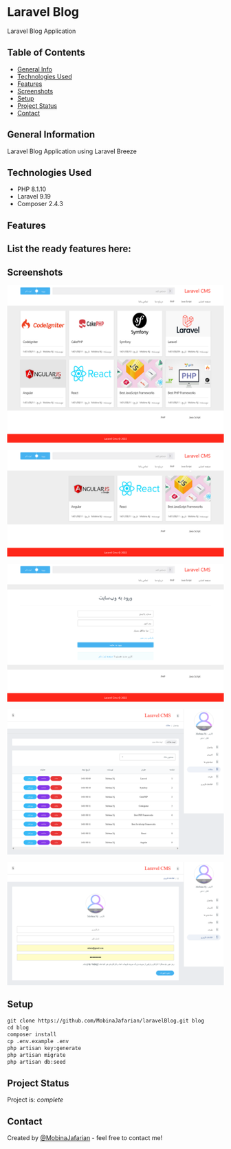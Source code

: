 # Laravel Blog
Laravel Blog Application 


## Table of Contents
* [General Info](#general-information)
* [Technologies Used](#technologies-used)
* [Features](#features)
* [Screenshots](#screenshots)
* [Setup](#setup)
* [Project Status](#project-status)
* [Contact](#contact)



## General Information
Laravel Blog Application using Laravel Breeze

## Technologies Used
- PHP 8.1.10
- Laravel 9.19
- Composer 2.4.3


## Features
List the ready features here:
-


## Screenshots
![online news screenshot](./public/images/screenshots/Screenshot%202022-11-03%20at%2009-29-27%20%D9%88%D8%A8%D9%84%D8%A7%DA%AF%20-%20%D8%B5%D9%81%D8%AD%D9%87%20%D8%A7%D8%B5%D9%84%DB%8C.png)

![online news screenshot](./public/images/screenshots/Screenshot%202022-11-03%20at%2009-30-40%20%D9%88%D8%A8%D9%84%D8%A7%DA%AF%20-%20%D8%B5%D9%81%D8%AD%D9%87%20%D8%A7%D8%B5%D9%84%DB%8C.png)

![online news screenshot](./public/images/screenshots/Screenshot%202022-11-03%20at%2009-30-56%20%D9%88%D8%A8%D9%84%D8%A7%DA%AF%20-%20%D8%B5%D9%81%D8%AD%D9%87%20%D9%88%D8%B1%D9%88%D8%AF.png)

![online news screenshot](./public/images/screenshots/Screenshot%202022-11-03%20at%2009-34-31%20Laravel%20CMS%20Panel%20-%20%D9%85%D8%AF%DB%8C%D8%B1%DB%8C%D8%AA%20%D9%85%D9%82%D8%A7%D9%84%D8%A7%D8%AA.png)

![online news screenshot](./public/images/screenshots/Screenshot%202022-11-03%20at%2009-40-32%20Laravel%20CMS%20Panel%20-%20%D8%B5%D9%81%D8%AD%D9%87%20%D8%A7%D8%B7%D9%84%D8%A7%D8%B9%D8%A7%D8%AA%20%DA%A9%D8%A7%D8%B1%D8%A8%D8%B1%DB%8C.png)

## Setup

```
git clone https://github.com/MobinaJafarian/laravelBlog.git blog
cd blog
composer install
cp .env.example .env
php artisan key:generate
php artisan migrate
php artisan db:seed
```



## Project Status
Project is:  _complete_




## Contact
Created by [@MobinaJafarian](https://github.com/MobinaJafarian) - feel free to contact me!
